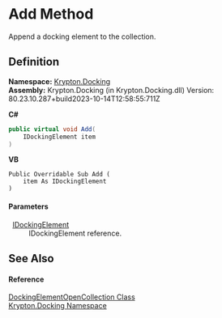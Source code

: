 # Add Method


Append a docking element to the collection.



## Definition
**Namespace:** <a href="98399376-cf41-9454-4b4d-4fab2ca20bc7.md">Krypton.Docking</a>  
**Assembly:** Krypton.Docking (in Krypton.Docking.dll) Version: 80.23.10.287+build2023-10-14T12:58:55:711Z

**C#**
``` C#
public virtual void Add(
	IDockingElement item
)
```
**VB**
``` VB
Public Overridable Sub Add ( 
	item As IDockingElement
)
```



#### Parameters
<dl><dt>  <a href="7a8c0862-7f74-27fa-175f-cc894ff97478.md">IDockingElement</a></dt><dd>IDockingElement reference.</dd></dl>

## See Also


#### Reference
<a href="235e4155-10f5-ced6-5d99-85355e2e75c7.md">DockingElementOpenCollection Class</a>  
<a href="98399376-cf41-9454-4b4d-4fab2ca20bc7.md">Krypton.Docking Namespace</a>  
